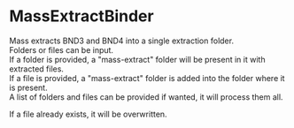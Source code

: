 # MassExtractBinder
Mass extracts BND3 and BND4 into a single extraction folder.  
Folders or files can be input.  
If a folder is provided, a "mass-extract" folder will be present in it with extracted files.  
If a file is provided, a "mass-extract" folder is added into the folder where it is present.  
A list of folders and files can be provided if wanted, it will process them all.  

If a file already exists, it will be overwritten.